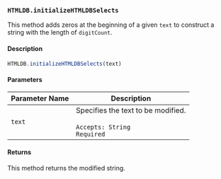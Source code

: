 ### `HTMLDB.initializeHTMLDBSelects`

This method adds zeros at the beginning of a given `text` to construct a string with the length of `digitCount`.

#### Description

```javascript
HTMLDB.initializeHTMLDBSelects(text)
```

#### Parameters

| Parameter Name             | Description                               |
| -------------------------- | ----------------------------------------- |
| `text` | Specifies the text to be modified.<br><br>`Accepts: String`<br>`Required` |

#### Returns

This method returns the modified string.